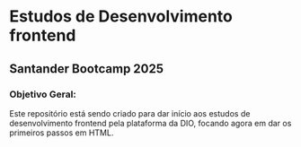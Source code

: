 # Estudos de Desenvolvimento frontend

## Santander Bootcamp 2025

### Objetivo Geral:
Este repositório está sendo criado para dar início aos estudos de desenvolvimento frontend pela plataforma da DIO, focando agora em dar os primeiros passos em HTML.
